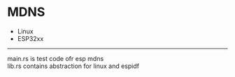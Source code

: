 # MDNS

- Linux
- ESP32xx

----

main.rs is test code ofr esp mdns <br>
lib.rs contains abstraction for linux and espidf